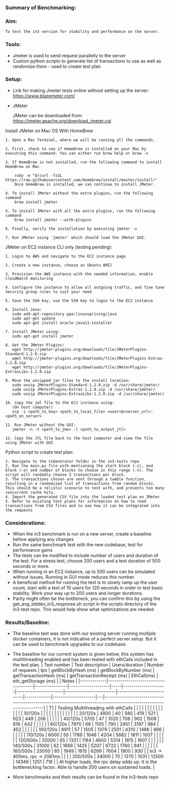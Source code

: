 ### Summary of Benchmarking:

### Aim:
    To test the in3 version for stability and performance on the server. 


### Tools:
- Jmeter is used to send request parallelly to the server
- Custom python scripts to generate list of transactions to use as well as randomize them - used to create test plan
    
### Setup: 

- Link for making Jmeter tests online without setting up the server: https://www.blazemeter.com/

- JMeter

    JMeter can be downloaded from: https://jmeter.apache.org/download_jmeter.cgi

 Install JMeter on Mac OS With HomeBrew

    1. Open a Mac Terminal, where we will be running all the commands.

    2. First, check to see if HomeBrew is installed on your Mac by executing this command. You can either run brew help or brew -v

    3. If HomeBrew is not installed, run the following command to install HomeBrew on Mac

        ruby -e "$(curl -fsSL https://raw.githubusercontent.com/Homebrew/install/master/install)"
        Once HomeBrew is installed, we can continue to install JMeter.

    4. To install JMeter without the extra plugins, run the following command
        brew install jmeter
    
    5. To install JMeter with all the extra plugins, run the following command
        brew install jmeter --with-plugins
    
    6. Finally, verify the installation by executing jmeter -v
    
    7. Run JMeter using 'jmeter' which should load the JMeter GUI.
    
 JMeter on EC2 instance CLI only (testing pending):

    1. Login to AWS and navigate to the EC2 instance page
    
    2. Create a new instance, choose an Ubuntu AMI]
    
    3. Provision the AWS instance with the needed information, enable CloudWatch monitoring
    
    4. Configure the instance to allow all outgoing traffic, and fine tune Security group rules to suit your need
    
    5. Save the SSH key, use the SSH key to login to the EC2 instance
    
    6. Install Java:
       sudo add-apt-repository ppa:linuxuprising/java
       sudo apt-get update
       sudo apt-get install oracle-java11-installer
    
    7. Install JMeter using:
       sudo apt-get install jmeter
       
    8. Get the JMeter Plugins:
       wget http://jmeter-plugins.org/downloads/file/JMeterPlugins-Standard-1.2.0.zip
       wget http://jmeter-plugins.org/downloads/file/JMeterPlugins-Extras-1.2.0.zip
       wget http://jmeter-plugins.org/downloads/file/JMeterPlugins-ExtrasLibs-1.2.0.zip
       
    9. Move the unzipped jar files to the install location:
       sudo unzip JMeterPlugins-Standard-1.2.0.zip -d /usr/share/jmeter/
       sudo unzip JMeterPlugins-Extras-1.2.0.zip -d /usr/share/jmeter/
       sudo unzip JMeterPlugins-ExtrasLibs-1.2.0.zip -d /usr/share/jmeter/
       
    10. Copy the jml file to the EC2 instance using:
       (On host computer)
       scp -i <path_to_key> <path_to_local_file> <user>@<server_url>:<path_on_server>
       
    11. Run JMeter without the GUI:
       jmeter -n -t <path_to_jmx> -l <path_to_output_jtl>
       
    12. Copy the JTL file back to the host computer and view the file using JMeter with GUI
    
  Python script to create test plan:

    1. Navigate to the txGenerator folder in the in3-tests repo
    2. Run the main.py file with mentioning the start block (-s), end block (-e) and number of blocks to choose in this range (-n). The script will randomly choose 3 transactions per block. 
    3. The transactions chosen are sent through a tumble function, resulting in a randomized list of transactions from random blocks. This should be a relistic scenario to test with, and prevents too many concurrent cache hits. 
    4. Import the generated CSV file into the loaded test plan on JMeter
    5. Refer to existing test plans for information on how to read transactions from CSV files and to see how it can be integrated into the requests
    
 ### Considerations:
 
 - When the in3 benchmark is run on a new server, create a baseline before applying any changes
 - Run the same benchmark test with the new codebase, test for performance gains
 - The tests can be modified to include number of users and duration of the test. For a stress test, choose 200 users and a test duration of 500 seconds or more. 
 - When running in an EC2 instance, up to 500 users can be simulated without issues. Running in GUI mode reduces this number. 
 - A beneficial method for running the test is to slowly ramp up the user count, start with a test of 10 users for 120 seconds in order to test basic stability. Work your way up to 200 users and longer durations. 
 - Parity might often be the bottleneck, you can confirm this by using the get_avg_stddev_in3_response.sh script in the scripts directory of the in3-test repo. This would help show what optimizations are needed

 ### Results/Baseline: 
 
 - The baseline test was done with our existing server running multiple docker containers, it is not indicative of a perfect server setup. But it can be used to benchmark upgrades to our codebase. 
 - The baseline for our current system is given below, this system has multithreading enabled and has been tested with ethCalls included in the test plan. 
 | Test number | Test description                     | Users/duration | Number of requests | tps | getBlockByHash (ms) | getBlockByNumber (ms) | getTransactionHash (ms) | getTransactionReceipt (ms) | EthCall(ms) | eth_getStorage (ms) |   | Notes                                                                                                                |
|-------------|--------------------------------------|----------------|--------------------|-----|---------------------|-----------------------|-------------------------|----------------------------|-------------|---------------------|---|----------------------------------------------------------------------------------------------------------------------|
| T1          | Testing Multithreading with ethCalls |                |                    |     |                     |                       |                         |                            |             |                     |   |                                                                                                                      |
|             |                                      | 10/120s        |                    |     |                     |                       |                         |                            |             |                     |   |                                                                                                                      |
|             |                                      | 20/120s        | 4800               | 40  | 580                 | 419                   | 521                     | 923                        | 449         | 206                 |   |                                                                                                                      |
|             |                                      | 40/120s        | 5705               | 47  | 1020                | 708                   | 902                     | 1508                       | 816         | 442                 |   |                                                                                                                      |
|             |                                      | 80/120s        | 7970               | 66  | 1105                | 790                   | 2451                    | 3197                       | 984         | 452                 |   |                                                                                                                      |
|             |                                      | 100/120s       | 6911               | 57  | 1505                | 1379                  | 2501                    | 4310                       | 1486        | 866                 |   |                                                                                                                      |
|             |                                      | 110/120s       | 6000               | 50  | 1789                | 1646                  | 4204                    | 5662                       | 1811        | 1007                |   |                                                                                                                      |
|             |                                      | 120/500s       | 32000              | 65  | 1331                | 1184                  | 4600                    | 5314                       | 1815        | 1607                |   |                                                                                                                      |
|             |                                      | 140/500s       | 31000              | 62  | 1666                | 1425                  | 5207                    | 6722                       | 1760        | 941                 |   |                                                                                                                      |
|             |                                      | 160/500s       | 33000              | 65  | 1949                | 1615                  | 6269                    | 7604                       | 1900        | 930                 |   | In3 -> 400ms, rpc -> 2081ms                                                                                          |
|             |                                      | 200/500s       | 34000              | 70  | 1270                | 1031                  | 12500                   | 14349                      | 1251        | 716                 |   | At higher loads, the rpc delay adds up. It is the bottlenecking factor. Able to handle 200 users on sustained loads. |
 
 - More benchmarks and their results can be found in the in3-tests repo